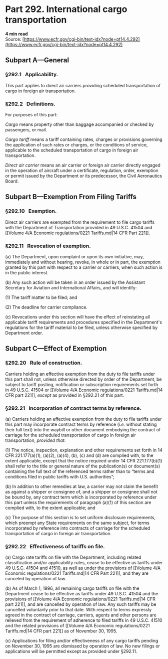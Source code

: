 # Part 292. International cargo transportation
**4 min read**  
Source: [https://www.ecfr.gov/cgi-bin/text-idx?node=pt14.4.292](https://www.ecfr.gov/cgi-bin/text-idx?node=pt14.4.292)

<div>

## Subpart A—General

### §292.1   Applicability.

This part applies to direct air carriers providing scheduled transportation of cargo in foreign air transportation.

### §292.2   Definitions.

For purposes of this part:

*Cargo* means property other than baggage accompanied or checked by passengers, or mail.

*Cargo tariff* means a tariff containing rates, charges or provisions governing the application of such rates or charges, or the conditions of service, applicable to the scheduled transportation of cargo in foreign air transportation.

*Direct air carrier* means an air carrier or foreign air carrier directly engaged in the operation of aircraft under a certificate, regulation, order, exemption or permit issued by the Department or its predecessor, the Civil Aeronautics Board.

## Subpart B—Exemption From Filing Tariffs

### §292.10   Exemption.

Direct air carriers are exempted from the requirement to file cargo tariffs with the Department of Transportation provided in 49 U.S.C. 41504 and [[Volume 4/A Economic regulations/0221 Tariffs.md|14 CFR Part 221]].

### §292.11   Revocation of exemption.

\(a\) The Department, upon complaint or upon its own initiative, may, immediately and without hearing, revoke, in whole or in part, the exemption granted by this part with respect to a carrier or carriers, when such action is in the public interest.

\(b\) Any such action will be taken in an order issued by the Assistant Secretary for Aviation and International Affairs, and will identify:

\(1\) The tariff matter to be filed; and

\(2\) The deadline for carrier compliance.

\(c\) Revocations under this section will have the effect of reinstating all applicable tariff requirements and procedures specified in the Department's regulations for the tariff material to be filed, unless otherwise specified by Department order.

## Subpart C—Effect of Exemption

### §292.20   Rule of construction.

Carriers holding an effective exemption from the duty to file tariffs under this part shall not, unless otherwise directed by order of the Department, be subject to tariff posting, notification or subscription requirements set forth in 49 U.S.C. 41504 or [[Volume 4/A Economic regulations/0221 Tariffs.md|14 CFR part 221]], *except* as provided in §292.21 of this part.

### §292.21   Incorporation of contract terms by reference.

\(a\) Carriers holding an effective exemption from the duty to file tariffs under this part may incorporate contract terms by reference (*i.e.* without stating their full text) into the waybill or other document embodying the contract of carriage for the scheduled transportation of cargo in foreign air transportation, *provided that:*

\(1\) The notice, inspection, explanation and other requirements set forth in 14 CFR 221.177(a)(1), (a)(2), (a)(4), (b), (c) and (d) are complied with, to the extent applicable, except that the notice required under 14 CFR 221.177(b)(1) shall refer to the title or general nature of the publication(s) or document(s) containing the full text of the referenced terms rather than to “terms and conditions filed in public tariffs with U.S. authorities”;

\(b\) In addition to other remedies at law, a carrier may not claim the benefit as against a shipper or consignee of, and a shipper or consignee shall not be bound by, any contract term which is incorporated by reference under this part unless the requirements of paragraph (a)(1) of this section are complied with, to the extent applicable; and

\(c\) The purpose of this section is to set uniform disclosure requirements, which preempt any State requirements on the same subject, for terms incorporated by reference into contracts of carriage for the scheduled transportation of cargo in foreign air transportation.

### §292.22   Effectiveness of tariffs on file.

\(a\) Cargo rate tariffs on file with the Department, including related classification and/or applicability rules, cease to be effective as tariffs under 49 U.S.C. 41504 and 41510, as well as under the provisions of [[Volume 4/A Economic regulations/0221 Tariffs.md|14 CFR Part 221]], and they are canceled by operation of law.

\(b\) As of March 1, 1996, all remaining cargo tariffs on file with the Department cease to be effective as tariffs under 49 U.S.C. 41504 and the provisions of [[Volume 4/A Economic regulations/0221 Tariffs.md|14 CFR part 221]], and are cancelled by operation of law. Any such tariffs may be cancelled voluntarily prior to that date. With respect to terms expressly agreed in the contract of carriage, carriers, agents and other persons are relieved from the requirement of adherence to filed tariffs in 49 U.S.C. 41510 and the related provisions of [[Volume 4/A Economic regulations/0221 Tariffs.md|14 CFR part 221]] as of November 30, 1995.

\(c\) Applications for filing and/or effectiveness of any cargo tariffs pending on November 30, 1995 are dismissed by operation of law. No new filings or applications will be permitted except as provided under §292.11.

</div>